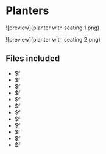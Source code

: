 ﻿# Planters

![preview](planter with seating 1.png)

![preview](planter with seating 2.png)

## Files included

- $f
- $f
- $f
- $f
- $f
- $f
- $f
- $f
- $f
- $f
- $f
- $f

